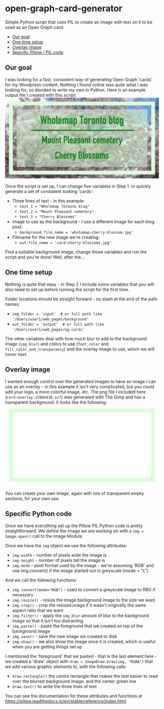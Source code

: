 # open-graph-card-generator
Simple Python script that uses PIL to create an image with text on it to be used as an Open Graph card.
  * [Our goal](#our-goal)
  * [One time setup](#one-time-setup)
  * [Overlay image](#overlay-image)
  * [Specific Pillow / PIL code](#specific-python-code)

## Our goal
I was looking for a fast, consistent way of generating Open Graph 'cards' for my Wordpress content. Nothing I found
online was quite what I was looking for, so decided to write my own in Python. Here is an example output file I created with this script:
![Sample image we are generating](output/card-cherry-blossoms.jpg)

Once the script is set up, I can change five variables in Step 1. to quickly generate a set of consistent looking 'cards':
- Three lines of text - in this example:
  - `text_1 = "Wholemap Toronto blog"`
  - `text_2 = "Mount Pleasant cemetery"`
  - `text_3 = "Cherry Blossoms"`
- Image to use as the background -  I use a different image for each blog post:
  - `background_file_name = 'wholemap-cherry-blossom.jpg'`
- Filename for the new image we're creating:
  - `out_file_name = 'card-cherry-blossoms.jpg'`

Find a suitable background image, change those variables and run the script and you're done! Well, after the...

## One time setup
Nothing is quite that easy - in Step 2 I include some variables that you will also need to set up before running the script for the first time.

Folder locations should be straight forward - no slash at the end of the path names:
- `img_folder = 'input'  # or full path like '/Users/user1/web_pages/background'`
- `out_folder = 'output'  # or full path like '/Users/user1/web_pages/og-cards'`

The other variables deal with how much blur to add to the background image (`img_blur`) and colors to use (`font_color` and `fill_color_and_transparency`) and the overlay image to use, which we will cover next.

## Overlay image
I wanted enough control over the generated images to have an image I can use as an overlay - in this example it isn't very complicated, but you could add your logo, a more colorful image, etc. The png file I included here (`card-overlay-1200x630.xcf`) was generated with The Gimp and has a transparent background. It looks like the following:
![Simple overlay image](input/card-overlay-1200x630.png)

You can create your own image, again with lots of transparent empty sections, for your own use.

## Specific Python code
Once we have everything set up the Pillow PIL Python code is pretty straightforward.
We define the image we are working on with a `img = Image.open()` call to the Image Module

Once we have the `img` object we use the following attributes:
- `img.width` - number of pixels wide the image is
- `img.height` - number of pixels tall the image is
- `img.mode` - pixel format used by the image - we're assuming 'RGB' and use img.convert() if the image started out in greyscale (mode = "L")

And we call the following functions:
- `img.convert(mode="RGB")` - used to convert a greyscale image to RBG if necessary
- `img.resize()` - resize the image background image to the size we want
- `img.crop()` - crop the resized image if it wasn't originally the same aspect ratio that we want
- `img.filter()` - apply the `img_blur` amount of blur to the background image so that it isn't too distracting
- `img.paste()` - paste the foreground that we created on top of the background image
- `img.save()` - save the new image we created to disk
- `img.show()` - we also show the image once it is created, which is useful when you are getting things set up

I mentioned the 'foreground' that we pasted - that is the last element here - we created a 'draw' object with `draw = ImageDraw.Draw(img, "RGBA")` that we add various graphic elements to, with the following calls:
- `draw.rectangle()` the centre rectangle that makes the text easier to read over the blurred background image, and the center green line
- `draw.text()` to write the three lines of text

You can see the documentation for these attributes and functions at https://pillow.readthedocs.io/en/stable/reference/index.html
